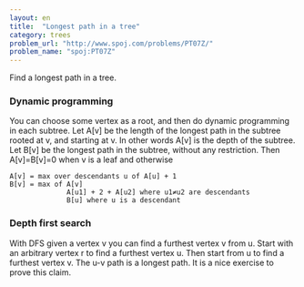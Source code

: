 ```yaml
---
layout: en
title:  "Longest path in a tree"
category: trees
problem_url: "http://www.spoj.com/problems/PT07Z/"
problem_name: "spoj:PT07Z"
---
```


Find a longest path in a tree.

### Dynamic programming

You can choose some vertex as a root, and then do dynamic programming in each subtree. Let A[v] be the length of the longest path in the subtree rooted at v, and starting at v.  In other words A[v] is the depth of the subtree.  Let B[v] be the longest path in the subtree, without any restriction.  Then A[v]=B[v]=0 when v is a leaf and otherwise

    A[v] = max over descendants u of A[u] + 1
    B[v] = max of A[v]
                  A[u1] + 2 + A[u2] where u1≠u2 are descendants
                  B[u] where u is a descendant


### Depth first search

With DFS given a vertex v you can find a furthest vertex v from u.
Start with an arbitrary vertex r to find a furthest vertex u. Then start from u to find a furthest vertex v. The u-v path is a longest path.  It is a nice exercise to prove this claim.

